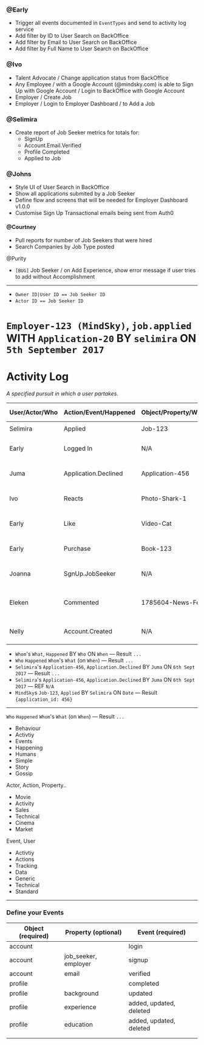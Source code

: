 ### @Early

- Trigger all events documented in `EventTypes` and send to activity log service
- Add filter by ID to User Search on BackOffice
- Add filter by Email to User Search on BackOffice
- Add filter by Full Name to User Search on BackOffice

### @Ivo

- Talent Advocate / Change application status from BackOffice
- Any Employee / with a Google Account (@mindsky.com) is able to Sign Up with Google Account / Login to BackOffice with Google Account
- Employer / Create Job
- Employer / Login to Employer Dashboard / to Add a Job

### @Selimira

- Create report of Job Seeker metrics for totals for:
  - SignUp
  - Account.Email.Verified
  - Profile Completed
  - Applied to Job

### @Johns

- Style UI of User Search in BackOffice
- Show all applications submited by a Job Seeker
- Define flow and screens that will be needed for Employer Dashboard v1.0.0
- Customise Sign Up Transactional emails being sent from Auth0

#### @Courtney

- Pull reports for number of Job Seekers that were hired
- Search Companies by Job Type posted

@Purity

- `[BUG]` Job Seeker / on Add Experience, show error message if user tries to add without Accomplishment


---

- `Owner ID|User ID == Job Seeker ID`
- `Actor ID == Job Seeker ID`

# `Employer-123 (MindSky)`, `job.applied` WITH `Application-20` BY `selimira` ON `5th September 2017`



# Activity Log

*A specified pursuit in which a user partakes.*

| User/Actor/Who | Action/Event/Happened | Object/Property/What | Owner/Whom | When               | EventMetaData (Reference)       |
| -------------- | --------------------- | :------------------- | ---------- | ------------------ | ------------------------------- |
| Selimira       | Applied               | Job-123              | MindSky    | Date               | `{application_id: 456}`         |
| Early          | Logged In             | N/A                  | N/A        | 5th Sept 2017      | N/A                             |
| Juma           | Application.Declined  | Application-456      | Selimira   | 6th Sept 2017      | N/A                             |
| Ivo            | Reacts                | Photo-Shark-1        | Johns      | 7th Sept 2017      | `{"reaction: 🎃}`               |
| Early          | Like                  | Video-Cat            | Selimira   | 7th Sept 2017      | N/A                             |
| Early          | Purchase              | Book-123             | Penguin    | 8th Sept 2017      | `{order_id: 12, total: "$43"}`  |
| Joanna         | SgnUp.JobSeeker       | N/A                  | N/A        | 8th Sept 2017      | `{email: "joanna@pksh.co"}`     |
| Eleken         | Commented             | 1785604-News-Feed    | jb         | almost 3 years ago | `{id: 403146, comment: "Nice"}` |
| Nelly          | Account.Created       | N/A                  | N/A        | 9th Sept 2017      | `{email: "nelly@gmail.com"}`    |



- `Whom`'s `What`, `Happened` BY `Who` ON `When` — Result `...`
- `Who` `Happened` `Whom`'s `What` (on `When`) — Result `...`
- `Selimira`'s `Application-456`, `Application.Declined` BY `Juma` ON `6th Sept 2017` — Result `...`
- `Selimira`'s `Application-456`, `Application.Declined` BY `Juma` ON `6th Sept 2017` — REF `N/A`
- `MindSky`s `Job-123`, `Applied` BY `Selimira` ON `Date` — Result `{application_id: 456}`


---

`Who` `Happened` `Whom`'s `What` (on `When`) — Result `...`

- Behaviour
- Activtiy
- Events
- Happening
- Humans
- Simple
- Story
- Gossip



Actor, Action, Property..

- Movie
- Activity
- Sales
- Technical
- Cinema
- Market



Event, User

- Activtiy
- Actions
- Tracking
- Data
- Generic
- Technical
- Standard

---

### Define your Events

| Object (required) | Property (optional)  | Event (required)        |
| ----------------- | -------------------- | ----------------------- |
| account           |                      | login                   |
| account           | job_seeker, employer | signup                  |
| account           | email                | verified                |
| profile           |                      | completed               |
| profile           | background           | updated                 |
| profile           | experience           | added, updated, deleted |
| profile           | education            | added, updated, deleted |
|                   |                      |                         |
|                   |                      |                         |

